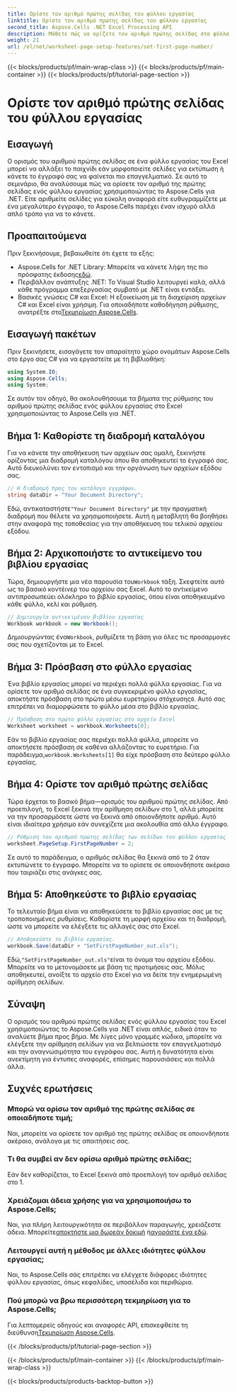 ```yaml
---
title: Ορίστε τον αριθμό πρώτης σελίδας του φύλλου εργασίας
linktitle: Ορίστε τον αριθμό πρώτης σελίδας του φύλλου εργασίας
second_title: Aspose.Cells .NET Excel Processing API
description: Μάθετε πώς να ορίζετε τον αριθμό πρώτης σελίδας στα φύλλα εργασίας του Excel χρησιμοποιώντας το Aspose.Cells για .NET με αυτόν τον εύκολο στην παρακολούθηση οδηγό. Περιλαμβάνονται οδηγίες βήμα προς βήμα.
weight: 21
url: /el/net/worksheet-page-setup-features/set-first-page-number/
---
```


{{< blocks/products/pf/main-wrap-class >}}
{{< blocks/products/pf/main-container >}}
{{< blocks/products/pf/tutorial-page-section >}}

# Ορίστε τον αριθμό πρώτης σελίδας του φύλλου εργασίας

## Εισαγωγή
Ο ορισμός του αριθμού πρώτης σελίδας σε ένα φύλλο εργασίας του Excel μπορεί να αλλάξει το παιχνίδι εάν μορφοποιείτε σελίδες για εκτύπωση ή κάνετε το έγγραφό σας να φαίνεται πιο επαγγελματικό. Σε αυτό το σεμινάριο, θα αναλύσουμε πώς να ορίσετε τον αριθμό της πρώτης σελίδας ενός φύλλου εργασίας χρησιμοποιώντας το Aspose.Cells για .NET. Είτε αριθμείτε σελίδες για εύκολη αναφορά είτε ευθυγραμμίζετε με ένα μεγαλύτερο έγγραφο, το Aspose.Cells παρέχει έναν ισχυρό αλλά απλό τρόπο για να το κάνετε.
## Προαπαιτούμενα
Πριν ξεκινήσουμε, βεβαιωθείτε ότι έχετε τα εξής:
-  Aspose.Cells for .NET Library: Μπορείτε να κάνετε λήψη της πιο πρόσφατης έκδοσης[εδώ](https://releases.aspose.com/cells/net/).
- Περιβάλλον ανάπτυξης .NET: Το Visual Studio λειτουργεί καλά, αλλά κάθε πρόγραμμα επεξεργασίας συμβατό με .NET είναι εντάξει.
- Βασικές γνώσεις C# και Excel: Η εξοικείωση με τη διαχείριση αρχείων C# και Excel είναι χρήσιμη.
 Για οποιαδήποτε καθοδήγηση ρύθμισης, ανατρέξτε στο[Τεκμηρίωση Aspose.Cells](https://reference.aspose.com/cells/net/).
## Εισαγωγή πακέτων
Πριν ξεκινήσετε, εισαγάγετε τον απαραίτητο χώρο ονομάτων Aspose.Cells στο έργο σας C# για να εργαστείτε με τη βιβλιοθήκη:
```csharp
using System.IO;
using Aspose.Cells;
using System;
```
Σε αυτόν τον οδηγό, θα ακολουθήσουμε τα βήματα της ρύθμισης του αριθμού πρώτης σελίδας ενός φύλλου εργασίας στο Excel χρησιμοποιώντας το Aspose.Cells για .NET.
## Βήμα 1: Καθορίστε τη διαδρομή καταλόγου
Για να κάνετε την αποθήκευση των αρχείων σας ομαλή, ξεκινήστε ορίζοντας μια διαδρομή καταλόγου όπου θα αποθηκευτεί το έγγραφό σας. Αυτό διευκολύνει τον εντοπισμό και την οργάνωση των αρχείων εξόδου σας.
```csharp
// Η διαδρομή προς τον κατάλογο εγγράφων.
string dataDir = "Your Document Directory";
```
 Εδώ, αντικαταστήστε`"Your Document Directory"` με την πραγματική διαδρομή που θέλετε να χρησιμοποιήσετε. Αυτή η μεταβλητή θα βοηθήσει στην αναφορά της τοποθεσίας για την αποθήκευση του τελικού αρχείου εξόδου.
## Βήμα 2: Αρχικοποιήστε το αντικείμενο του βιβλίου εργασίας
 Τώρα, δημιουργήστε μια νέα παρουσία του`Workbook` τάξη. Σκεφτείτε αυτό ως το βασικό κοντέινερ του αρχείου σας Excel. Αυτό το αντικείμενο αντιπροσωπεύει ολόκληρο το βιβλίο εργασίας, όπου είναι αποθηκευμένο κάθε φύλλο, κελί και ρύθμιση.
```csharp
// Δημιουργία αντικειμένου βιβλίου εργασίας
Workbook workbook = new Workbook();
```
 Δημιουργώντας ένα`Workbook`, ρυθμίζετε τη βάση για όλες τις προσαρμογές σας που σχετίζονται με το Excel.
## Βήμα 3: Πρόσβαση στο φύλλο εργασίας
Ένα βιβλίο εργασίας μπορεί να περιέχει πολλά φύλλα εργασίας. Για να ορίσετε τον αριθμό σελίδας σε ένα συγκεκριμένο φύλλο εργασίας, αποκτήστε πρόσβαση στο πρώτο μέσω ευρετηρίου στόχευσης`0`. Αυτό σας επιτρέπει να διαμορφώσετε το φύλλο μέσα στο βιβλίο εργασίας.
```csharp
// Πρόσβαση στο πρώτο φύλλο εργασίας στο αρχείο Excel
Worksheet worksheet = workbook.Worksheets[0];
```
 Εάν το βιβλίο εργασίας σας περιέχει πολλά φύλλα, μπορείτε να αποκτήσετε πρόσβαση σε καθένα αλλάζοντας το ευρετήριο. Για παράδειγμα,`workbook.Worksheets[1]` θα είχε πρόσβαση στο δεύτερο φύλλο εργασίας.
## Βήμα 4: Ορίστε τον αριθμό πρώτης σελίδας
Τώρα έρχεται το βασικό βήμα—ορισμός του αριθμού πρώτης σελίδας. Από προεπιλογή, το Excel ξεκινά την αρίθμηση σελίδων στο 1, αλλά μπορείτε να την προσαρμόσετε ώστε να ξεκινά από οποιονδήποτε αριθμό. Αυτό είναι ιδιαίτερα χρήσιμο εάν συνεχίζετε μια ακολουθία από άλλο έγγραφο.
```csharp
// Ρύθμιση του αριθμού πρώτης σελίδας των σελίδων του φύλλου εργασίας
worksheet.PageSetup.FirstPageNumber = 2;
```
Σε αυτό το παράδειγμα, ο αριθμός σελίδας θα ξεκινά από το 2 όταν εκτυπώνετε το έγγραφο. Μπορείτε να το ορίσετε σε οποιονδήποτε ακέραιο που ταιριάζει στις ανάγκες σας.
## Βήμα 5: Αποθηκεύστε το βιβλίο εργασίας
Το τελευταίο βήμα είναι να αποθηκεύσετε το βιβλίο εργασίας σας με τις τροποποιημένες ρυθμίσεις. Καθορίστε τη μορφή αρχείου και τη διαδρομή, ώστε να μπορείτε να ελέγξετε τις αλλαγές σας στο Excel.
```csharp
// Αποθηκεύστε το βιβλίο εργασίας.
workbook.Save(dataDir + "SetFirstPageNumber_out.xls");
```
 Εδώ,`"SetFirstPageNumber_out.xls"`είναι το όνομα του αρχείου εξόδου. Μπορείτε να το μετονομάσετε με βάση τις προτιμήσεις σας. Μόλις αποθηκευτεί, ανοίξτε το αρχείο στο Excel για να δείτε την ενημερωμένη αρίθμηση σελίδων.
## Σύναψη
Ο ορισμός του αριθμού πρώτης σελίδας ενός φύλλου εργασίας του Excel χρησιμοποιώντας το Aspose.Cells για .NET είναι απλός, ειδικά όταν το αναλύετε βήμα προς βήμα. Με λίγες μόνο γραμμές κώδικα, μπορείτε να ελέγξετε την αρίθμηση σελίδων για να βελτιώσετε τον επαγγελματισμό και την αναγνωσιμότητα του εγγράφου σας. Αυτή η δυνατότητα είναι ανεκτίμητη για έντυπες αναφορές, επίσημες παρουσιάσεις και πολλά άλλα.
## Συχνές ερωτήσεις
### Μπορώ να ορίσω τον αριθμό της πρώτης σελίδας σε οποιαδήποτε τιμή;  
Ναι, μπορείτε να ορίσετε τον αριθμό της πρώτης σελίδας σε οποιονδήποτε ακέραιο, ανάλογα με τις απαιτήσεις σας.
### Τι θα συμβεί αν δεν ορίσω αριθμό πρώτης σελίδας;  
Εάν δεν καθορίζεται, το Excel ξεκινά από προεπιλογή τον αριθμό σελίδας στο 1.
### Χρειάζομαι άδεια χρήσης για να χρησιμοποιήσω το Aspose.Cells;  
 Ναι, για πλήρη λειτουργικότητα σε περιβάλλον παραγωγής, χρειάζεστε άδεια. Μπορείτε[αποκτήστε μια δωρεάν δοκιμή](https://releases.aspose.com/) ή[αγοράστε ένα εδώ](https://purchase.aspose.com/buy).
### Λειτουργεί αυτή η μέθοδος με άλλες ιδιότητες φύλλου εργασίας;  
Ναι, το Aspose.Cells σάς επιτρέπει να ελέγχετε διάφορες ιδιότητες φύλλου εργασίας, όπως κεφαλίδες, υποσέλιδα και περιθώρια.
### Πού μπορώ να βρω περισσότερη τεκμηρίωση για το Aspose.Cells;  
 Για λεπτομερείς οδηγούς και αναφορές API, επισκεφθείτε τη διεύθυνση[Τεκμηρίωση Aspose.Cells](https://reference.aspose.com/cells/net/).

{{< /blocks/products/pf/tutorial-page-section >}}

{{< /blocks/products/pf/main-container >}}
{{< /blocks/products/pf/main-wrap-class >}}

{{< blocks/products/products-backtop-button >}}

